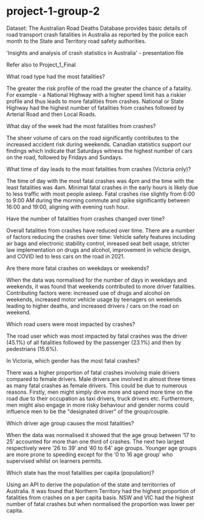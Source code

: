 # project-1-group-2

Dataset: The Australian Road Deaths Database provides basic details of road transport crash fatalities in Australia as reported by the police each month to the State and Territory road safety authorities.

'Insights and analysis of crash statistics in Australia' - presentation file 

Refer also to Project_1_Final

What road type had the most fatalities? 

The greater the risk profile of the road the greater the chance of a fatality. 
For example - a National Highway with a higher speed limit has a riskier profile and thus leads to more fatalities from crashes. National or State Highway had the highest number of fatalities from crashes followed by Arterial Road and then Local Roads. 

What day of the week had the most fatalities from crashes?

The sheer volume of cars on the road significantly contributes to the increased accident risk during weekends. 
Canadian statistics support our findings which indicate that Saturdays witness the highest number of cars on the road, followed by Fridays and Sundays. 

What time of day leads to the most fatalities from crashes (Victoria only)?

The time of day with the most fatal crashes was 4pm and the time with the least fatalities was 4am.
Minimal fatal crashes in the early hours is likely due to less traffic with most people asleep. Fatal crashes rise slightly from 6:00 to 9:00 AM during the morning commute and spike significantly between 16:00 and 19:00, aligning with evening rush hour.

Have the number of fatalities from crashes changed over time?

Overall fatalities from crashes have reduced over time. There are a number of factors reducing the crashes over time:
Vehicle safety features including air bags and electronic stability control, inreased seat belt usage, stricter law implementation on drugs and alcohol, improvement in vehicle design, and COVID led to less cars on the road in  2021.

Are there more fatal crashes on weekdays or weekends?

When the data was normalised for the number of days in weekdays and weekends, it was found that weekends contributed to more driver fatalities. Contributing factors were: increased use of drugs and alcohol on weekends, increased motor vehicle usage by teenagers on weekends leading to higher deaths, and increased drivers / cars on the road on weekend. 

Which road users were most  impacted by crashes?

The road user which was most impacted by fatal crashes was the driver (45.1%) of all fatalities followed by the passenger (23.1%) and then by  pedestrians (15.6%).

In Victoria, which gender has the most fatal crashes? 

There was a higher proportion of fatal crashes involving male drivers compared to female drivers. Male drivers are     involved in almost three times  as many fatal crashes as female drivers. This could be due to numerous reasons. Firstly, men might simply dirve more and spend more time on the road due to their occupation as taxi drivers, truck drivers etc. Furthermore, men might also engage in more risky behaviour and gender norms could influence men to be the "designated driver" of the group/couple. 

Which driver age group causes the most fatalities? 

When the data was normalised it showed that the age group between ‘17 to 25’ accounted for more than one third of crashes. The next two largest respectively were ‘26 to 39’ and ‘40 to 64’ age groups. Younger age groups are more prone to speeding except for the ‘0 to 16 age group’ who supervised whilst on learners permits.

Which state has the most fatalities per capita (population)? 

Using an API to derive the population of the state and territorries of Australia. It was found that Northern Territory had the highest proportion of fatalities from crashes on a per capita basis. NSW and VIC had the highest number of fatal crashes but when normalised the proportion was lower per capita.








